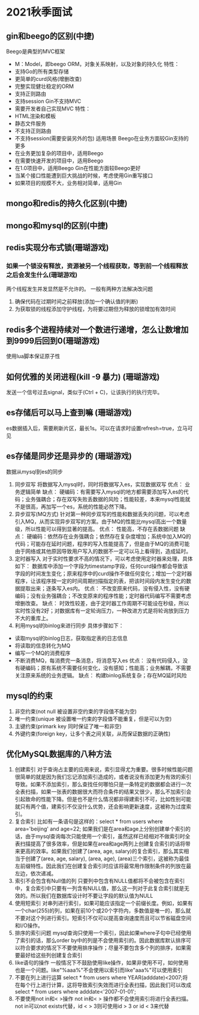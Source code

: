 # 2021秋季面试


## gin和beego的区别(中捷)
Beego是典型的MVC框架
- M：Model，即beego ORM，对象关系映射，以及对象的持久化
特性：
- 支持Go的所有类型存储
- 更简单的curd风格(增删改查)
- 完整实现健壮稳定的ORM
- 支持正则路由
- 支持session
Gin不支持MVC
- 需要开发者自己实现MVC
特性：
- HTML渲染和模板
- 静态文件服务
- 不支持正则路由
- 不支持session(需要安装另外的包)
适用场景
Beego在业务方面较Gin支持的更多
- 在业务更加复杂的项目中，适用Beego
- 在需要快速开发的项目中，适用Beego
- 在1.0项目中，适用Beego
Gin在性能方面较Beego更好
- 当某个接口性能遭到巨大挑战的时候，考虑使用Gin重写接口
- 如果项目的规模不大，业务相对简单，适用Gin
## mongo和redis的持久化区别(中捷)

## mongo和mysql的区别(中捷)
## redis实现分布式锁(珊瑚游戏)
### 如果一个锁没有释放，资源被另一个线程获取，等到前一个线程释放之后会发生什么(珊瑚游戏)
两个线程发生并发显然是不允许的。
一般有两种方法解决改问题
1. 确保代码在过期时间之前释放(添加一个确认值的判断)
2. 为获取锁的线程添加守护线程，为将要过期但为释放的锁增加有效时间
## redis多个进程持续对一个数进行递增，怎么让数增加到9999后回到0(珊瑚游戏)
使用lua脚本保证原子性
## 如何优雅的关闭进程(kill -9 暴力) (珊瑚游戏)
发送一个信号过去signal，类似于(Ctrl + C)，让该执行的执行完毕。
## es存储后可以马上查到嘛 (珊瑚游戏)
es数据插入后，需要刷新片区，最长1s。可以在请求时设置refresh=true，立马可见
## es存储是同步还是异步的 (珊瑚游戏)
数据从mysql到es的同步
1. 同步双写
将数据写入mysql时，同时将数据写入es，实现数据双写
优点：
业务逻辑简单
缺点：
硬编码：有需要写入mysql的地方都需要添加写入es的代码；业务强耦合；存在双写失败丢数据的风险；性能较差，本来mysql性能就不是很高，再加写一个es，系统的性能必然下降。
2. 异步双写(MQ方式)
针对第一种同步双写的性能和数据丢失的问题，可以考虑引入MQ，从而实现异步双写的方案。由于MQ的性能比mysql高出一个数量级，所以性能可以得到显著的提高。
优点：
性能高，不存在丢数据问题
缺点：
硬编码：依然存在业务强耦合；依然存在复杂度增加；系统中加入MQ的代码；可能存在延时问题，程序的写入性能提高了，但是由于MQ的消费可能由于网络或其他原因导致用户写入的数据不一定可以马上看得到，造成延时。
3. 定时器写入
对于实时性要求不高的情况下，可以考虑使用定时器来处理，具体如下：
数据库中添加一个字段为timestamp字段，任何curd操作都会导致该字段的时间发生变化；原来程序中的curd操作不做任何变化；增加一个定时器程序，让该程序按一定的时间周期扫描指定的表，把该时间段内发生变化的数据提取出来；逐条写入es内。
优点：
不改变原来代码，没有侵入性，没有硬编码；没有业务强耦合；不改变原来的程序性能；定时器代码编写不需要考虑增删改查。
缺点：
时效性较差，由于定时器工作周期不可能设在秒级，所以实时性没有2好；对数据库有一定轮询压力，一种改进方式是将轮询放到压力不大的重库上。
4. 利用mysql的binlog来进行同步
具体步骤如下：
- 读取mysql的binlog日志，获取指定表的日志信息
- 将读取的信息转化为MQ
- 编写一个MQ的消费程序
- 不断消费MQ，每消费完一条消息，将消息写入es
优点：
没有代码侵入，没有硬编码；原有系统不需要任何变化，没有感知；性能高；业务解耦，不需要关注原来系统的业务逻辑。
缺点：
构建binlog系统复杂；存在MQ延时风险
## mysql的约束
1. 非空约束(not null 被设置非空约束的字段值不能为空)
2. 唯一约束(unique 被设置唯一约束的字段值不能重复，但是可以为空)
3. 主键约束(primark key 同时保证了唯一和非空)
4. 外键约束(foreign key，让多个表之间关联，从而保证数据的正确性)
## 优化MySQL数据库的八种方法
1. 创建索引
对于查询占主要的应用来说，索引显得尤为重要。很多时候性能问题很简单的就是因为我们忘记添加索引造成的，或者说没有添加更为有效的索引导致。如果不添加索引，那么查找任何哪怕只是一条特定的数据都会进行一次全表扫描，如果一张表的数据很大而符合条件的结果又很少，那么不加索引会引起致命的性能下降。但是也不是什么情况都非得建索引不可，比如性别可能就只有两个值，建索引不仅没什么优势，还会影响更新速度，这被称为过度索引。
2. 复合索引
比如有一条语句是这样的：select * from users where area='beijing' and age=22;
如果我们是在area和age上分别创建单个索引的话，由于mysql查询每次只能使用一个索引，虽然这样已经相对不做索引时全表扫描提高了很多效率，但是如果在area和age两列上创建复合索引的话将带来更高的效率。如果我们创建了(area, age, salary)的复合索引，那么其实相当于创建了(area, age, salary), (area, age), (area)三个索引，这被称为最佳左前缀特性。因此我们在创建复合索引时应该将最常用作限制条件的列放在最左边，依次递减。
3. 索引不会包含有Null值的列
只要列中包含有NULL值都将不会被包含在索引中，复合索引中只要有一列含有NULL值，那么这一列对于此复合索引就是无效的。所以我们在数据库设计时不要让字段的默认值为NULL
4. 使用短索引
对串列进行索引，如果可能应该指定一个前缀长度。例如，如果有一个char(255)的列，如果在前10个或20个字符内，多数值是唯一的，那么就不要对这个列进行索引。短索引不仅可以提高查询速度而且可以节省磁盘空间和I/O操作。
5. 排序的索引问题
mysql查询只使用一个索引，因此如果where子句中已经使用了索引的话，那么order by中的列是不会使用索引的。因此数据库默认排序可以符合要求的情况下不要使用排序操作；尽量不要包含多个列的排序，如果需要最好给这些列创建复合索引
6. like语句的操作
一般情况下不鼓励使用like操作，如果非使用不可，如何使用也是一个问题。like"%aaa%"不会使用以索引而like"aaa%"可以使用索引
7. 不要在列上进行运算
select * from users where YEAR(adddate)<2007;将在每个行上进行计算，这将导致索引失效而进行全表扫描，因此我们可以改成 select * from users where adddate<'2007-01-01';
8.  不要使用not in和< >操作
not in和< > 操作都不会使用索引将进行全表扫描。not in可以not exists代替，id < > 3则可使用id > 3 or id < 3来代替
